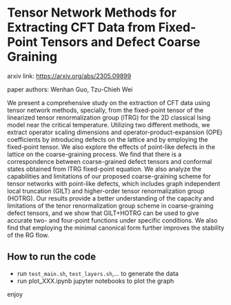 # Tensor Network Methods for Extracting CFT Data from Fixed-Point Tensors and Defect Coarse Graining

arxiv link: <https://arxiv.org/abs/2305.09899>

paper authors: Wenhan Guo, Tzu-Chieh Wei

We present a comprehensive study on the extraction of CFT data using tensor network methods, specially, from the fixed-point tensor of the linearized tensor renormalization group (lTRG) for the 2D classical Ising model near the critical temperature. Utilizing two different methods, we extract operator scaling dimensions and operator-product-expansion (OPE) coefficients by introducing defects on the lattice and by employing the fixed-point tensor. We also explore the effects of point-like defects in the lattice on the coarse-graining process. We find that there is a correspondence between coarse-grained defect tensors and conformal states obtained from lTRG fixed-point equation. We also analyze the capabilities and limitations of our proposed coarse-graining scheme for tensor networks with point-like defects, which includes graph independent local truncation (GILT) and higher-order tensor renormalization group (HOTRG). Our results provide a better understanding of the capacity and limitations of the tenor renormalization group scheme in coarse-graining defect tensors, and we show that GILT+HOTRG can be used to give accurate two- and four-point functions under specific conditions. We also find that employing the minimal canonical form further improves the stability of the RG flow.


## How to run the code

- run `test_main.sh`, `test_layers.sh`,... to generate the data
- run plot_XXX.ipynb jupyter notebooks to plot the graph

enjoy


